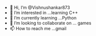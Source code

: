 - 👋 Hi, I’m @Vishnushankar873
- 👀 I’m interested in ...learning C++
- 🌱 I’m currently learning ...Python
- 💞️ I’m looking to collaborate on ... games
- 📫 How to reach me ...gmail

<!---
Vishnushankar873/Vishnushankar873 is a ✨ special ✨ repository because its `README.md` (this file) appears on your GitHub profile.
You can click the Preview link to take a look at your changes.
--->
